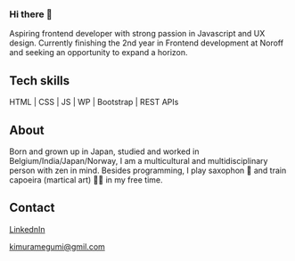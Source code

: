 ### Hi there 👋

Aspiring frontend developer with strong passion in Javascript and UX design. Currently finishing the 2nd year in Frontend development at Noroff and seeking an opportunity to expand a horizon.

## Tech skills
HTML | CSS | JS | WP | Bootstrap | REST APIs 

## About
Born and grown up in Japan, studied and worked in Belgium/India/Japan/Norway, I am a multicultural and multidisciplinary person with zen in mind. 
Besides programming, I play saxophon :saxophone: and train capoeira (martical art) :woman_cartwheeling: in my free time.

## Contact
[LinkednIn](https://www.linkedin.com/in/kimuramegumi/) 

kimuramegumi@gmil.com

<!--
**MegumiKim/MegumiKim** is a ✨ _special_ ✨ repository because its `README.md` (this file) appears on your GitHub profile.

Here are some ideas to get you started:

- 🔭 I’m currently working on my personal mini projects.
Blog page: https://funny-boba-e7553f.netlify.app/

- 🌱 I’m currently learning Frontend Development at Noroff.

- 👯 I’m looking to collaborate on 
- 🤔 I’m looking for help with ...
- 💬 Ask me about ...
- 📫 How to reach me: 
https://www.linkedin.com/in/kimuramegumi/

- ⚡ Fun fact: I'm a capoeira martial artist :muscle:
-->
